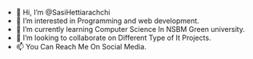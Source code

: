 - 👋 Hi, I’m @SasiHettiarachchi
- 👀 I’m interested in Programming and web development.
- 🌱 I’m currently learning Computer Science In NSBM Green university.
- 💞️ I’m looking to collaborate on Different Type of It Projects.
- 📫 You Can Reach Me On Social Media.
<!---
SasiHettiarachchi/SasiHettiarachchi is a ✨ special ✨ repository because its `README.md` (this file) appears on your GitHub profile.
You can click the Preview link to take a look at your changes.
--->
